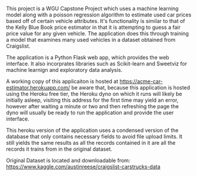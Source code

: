 This project is a WGU Capstone Project which uses a machine learning model along with a poisson regression algorithm to estimate used car prices based off of certain vehicle attributes. It's functionality is similar to that of the Kelly Blue Book price estimator in that it is attempting to guess a fair price value for any given vehicle. The application does this through training a model that examines many used vehicles in a dataset obtained from Craigslist.

The application is a Python Flask web app, which provides the web interface. It also incorprates libraries such as Scikit-learn and Sweetviz for machine learnign and exploratory data analysis.

A working copy of this applicaiton is hosted at https://acme-car-estimator.herokuapp.com/ be aware that, because this application is hosted using the Heroku free tier, the Heroku dyno on which it runs will likely be initially asleep, visiting this address for the first time may yield an error, however after waiting a minute or two and then refreshing the page the dyno will usually be ready to run the application and provide the user interface. 

This heroku version of the application uses a condensed version of the database that only contains necessary fields to avoid file upload limits. It still yields the same results as all the records contained in it are all the records it trains from in the original dataset.

Original Dataset is located and downloadable from:
https://www.kaggle.com/austinreese/craigslist-carstrucks-data
